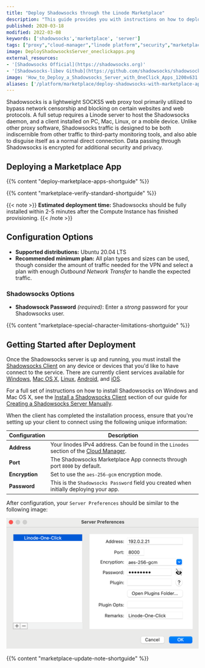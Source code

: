 ```yaml
---
title: "Deploy Shadowsocks through the Linode Marketplace"
description: "This guide provides you with instructions on how to deploy a Shadowsocks server to bypass network censorship on a Linode using the One-Click Marketplace App."
published: 2020-03-18
modified: 2022-03-08
keywords: ['shadowsocks','marketplace', 'server']
tags: ["proxy","cloud-manager","linode platform","security","marketplace"]
image: DeployShadowsocksServer_oneclickapps.png
external_resources:
- '[Shadowsocks Official](https://shadowsocks.org)'
- '[Shadowsocks-libev Github](https://github.com/shadowsocks/shadowsocks-libev)'
image: 'How_to_Deploy_a_Shadowsocks_Server_with_OneClick_Apps_1200x631.png'
aliases: ['/platform/marketplace/deploy-shadowsocks-with-marketplace-apps/', '/platform/one-click/deploy-shadowsocks-with-one-click-apps/','/guides/deploy-shadowsocks-with-one-click-apps/','/guides/deploy-shadowsocks-with-marketplace-apps/','/guides/shadowsocks-marketplace-app/']
---
```


Shadowsocks is a lightweight SOCKS5 web proxy tool primarily utilized to bypass network censorship and blocking on certain websites and web protocols. A full setup requires a Linode server to host the Shadowsocks daemon, and a client installed on PC, Mac, Linux, or a mobile device. Unlike other proxy software, Shadowsocks traffic is designed to be both indiscernible from other traffic to third-party monitoring tools, and also able to disguise itself as a normal direct connection. Data passing through Shadowsocks is encrypted for additional security and privacy.

## Deploying a Marketplace App

{{% content "deploy-marketplace-apps-shortguide" %}}

{{% content "marketplace-verify-standard-shortguide" %}}

{{< note >}}
**Estimated deployment time:** Shadowsocks should be fully installed within 2-5 minutes after the Compute Instance has finished provisioning.
{{< /note >}}

## Configuration Options

- **Supported distributions:** Ubuntu 20.04 LTS
- **Recommended minimum plan:** All plan types and sizes can be used, though consider the amount of traffic needed for the VPN and select a plan with enough *Outbound Network Transfer* to handle the expected traffic.

### Shadowsocks Options

- **Shadowsock Password** *(required)*: Enter a *strong* password for your Shadowsocks user.

{{% content "marketplace-special-character-limitations-shortguide" %}}

## Getting Started after Deployment

Once the Shadowsocks server is up and running, you must install the [Shadowsocks Client](https://shadowsocks.org/en/download/clients.html) on any device or devices that you'd like to have connect to the service. There are currently client services available for [Windows](https://github.com/shadowsocks/shadowsocks-windows/releases), [Mac OS X](https://github.com/Jigsaw-Code/outline-client/), [Linux](https://github.com/Jigsaw-Code/outline-client/), [Android](https://play.google.com/store/apps/details?id=com.github.shadowsocks), and [iOS](http://apt.thebigboss.org/onepackage.php?bundleid=com.linusyang.shadowsocks).

For a full set of instructions on how to install Shadowsocks on Windows and Mac OS X, see the [Install a Shadowsocks Client](/docs/guides/create-a-socks5-proxy-server-with-shadowsocks-on-ubuntu-and-centos7/#install-a-shadowsocks-client) section of our guide for [Creating a Shadowsocks Server Manually](/docs/guides/create-a-socks5-proxy-server-with-shadowsocks-on-ubuntu-and-centos7/).

When the client has completed the installation process, ensure that you're setting up your client to connect using the following unique information:

| **Configuration** | **Description** |
|-------------------|-----------------|
| **Address** | Your linodes IPv4 address. Can be found in the `Linodes` section of the [Cloud Manager](https://cloud.linode.com/linodes).
| **Port** | The Shadowsocks Marketplace App connects through port `8000` by default. |
| **Encryption** | Set to use the `aes-256-gcm` encryption mode. |
| **Password** | This is the `Shadowsocks Password` field you created when initially deploying your app. |

After configuration, your `Server Preferences` should be similar to the following image:

![shadowsocks-marketplace.png](shadowsocks-marketplace.png)

{{% content "marketplace-update-note-shortguide" %}}
